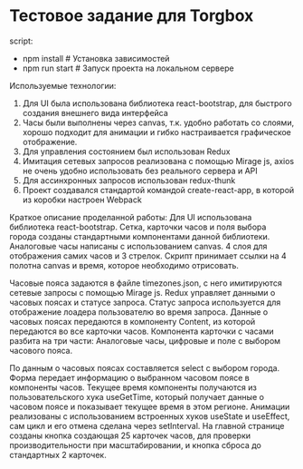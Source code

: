 # Тестовое задание для Torgbox

script:
  - npm install # Установка зависимостей
  - npm run start # Запуск проекта на локальном сервере

Используемые технологии:
1. Для UI была использована библиотека react-bootstrap, для быстрого создания внешнего вида интерфейса
2. Часы были выполнены через canvas, т.к. удобно работать со слоями, хорошо подходит для анимации и гибко настраивается графическое отображение.
3. Для управления состоянием был использован Redux
4. Имитация сетевых запросов реализована с помощью Mirage js, axios не очень удобно использовать без реального сервера и API
5. Для ассинхронных запросов использован redux-thunk
6. Проект создавался стандартой командой create-react-app, в которой из коробки настроен Webpack

Краткое описание проделанной работы:
Для UI использована библиотека react-bootstrap. Сетка, карточки часов и поля выбора города созданы стандартными компонентами данной библиотеки.
Аналоговые часы написаны с использованием canvas. 4 слоя для отображения самих часов и 3 стрелок. Скрипт принимает ссылки на 4 полотна canvas и время, которое необходимо отрисовать.

Часовые пояса задаются в файле timezones.json, с него имитируются сетевые запросы с помощью Mirage js.
Redux управляет данными о часовых поясах и статусе запроса. Статус запроса используется для отображение лоадера пользователю во время запроса.
Данные о часовых поясах передаются в компоненту Content, из которой передаются во все карточки часов.
Компонента карточки с часами разбита на три части: Аналоговые часы, цифровые и поле с выбором часового пояса.

По данным о часовых поясах составляется select с выбором города. Форма передает информацию о выбранном часовом поясе в компоненты часов.
Текущее время компоненты получаются из пользовательского хука useGetTime, который получает данные о часовом поясе и показывает текущее время в этом регионе.
Анимации реализованы с использованием встроенных хуков useState и useEffect, сам цикл и его отмена сделана через setInterval.
На главной странице созданы кнопка создающая 25 карточек часов, для проверки производительности при масштабировании, и кнопка сброса до стандартных 2 карточек.